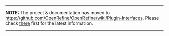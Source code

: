 
---

**NOTE:** The project & documentation has moved to https://github.com/OpenRefine/OpenRefine/wiki/Plugin-Interfaces. Please check [there](https://github.com/OpenRefine/OpenRefine/wiki/Plugin-Interfaces) first for the latest information.

---


